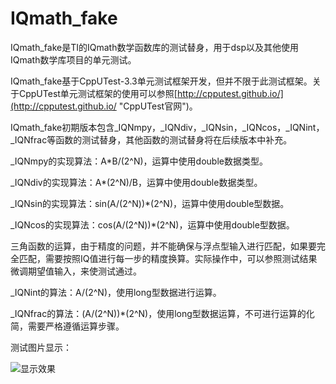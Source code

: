 IQmath_fake
===========

IQmath_fake是TI的IQmath数学函数库的测试替身，用于dsp以及其他使用IQmath数学库项目的单元测试。

IQmath_fake基于CppUTest-3.3单元测试框架开发，但并不限于此测试框架。关于CppUTest单元测试框架的使用可以参照[http://cpputest.github.io/](http://cpputest.github.io/ "CppUTest官网")。

IQmath_fake初期版本包含_IQNmpy，_IQNdiv，_IQNsin，_IQNcos，_IQNint，_IQNfrac等函数的测试替身，其他函数的测试替身将在后续版本中补充。

_IQNmpy的实现算法：A*B/(2^N)，运算中使用double数据类型。

_IQNdiv的实现算法：A*(2^N)/B，运算中使用double数据类型。

_IQNsin的实现算法：sin(A/(2^N))*(2^N)，运算中使用double型数据。

_IQNcos的实现算法：cos(A/(2^N))*(2^N)，运算中使用double型数据。

三角函数的运算，由于精度的问题，并不能确保与浮点型输入进行匹配，如果要完全匹配，需要按照IQ值进行每一步的精度换算。实际操作中，可以参照测试结果微调期望值输入，来使测试通过。

_IQNint的算法：A/(2^N)，使用long型数据进行运算。

_IQNfrac的算法：(A/(2^N))*(2^N)，使用long型数据运算，不可进行运算的化简，需要严格遵循运算步骤。


测试图片显示：

![显示效果](http://http://www.oschina.net/uploads/img/201009/29160611_3P3b.png)
